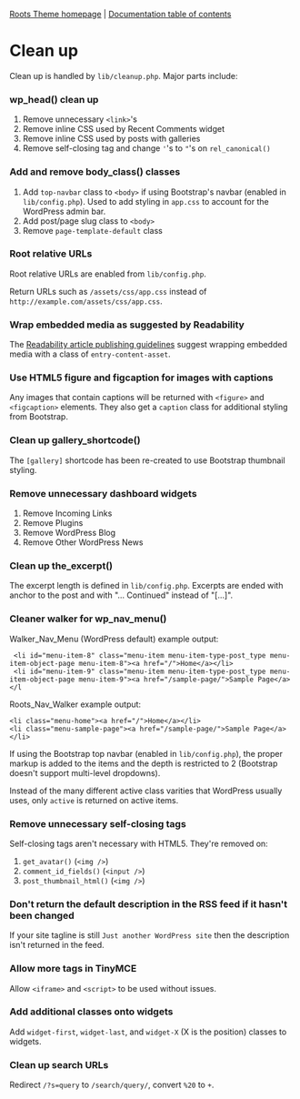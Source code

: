 [Roots Theme homepage](http://www.rootstheme.com/) | [Documentation
table of contents](TOC.md)

# Clean up

Clean up is handled by `lib/cleanup.php`. Major parts include:

### wp_head() clean up

1. Remove unnecessary `<link>`'s
2. Remove inline CSS used by Recent Comments widget
3. Remove inline CSS used by posts with galleries
4. Remove self-closing tag and change `'`'s to `"`'s on `rel_canonical()`

### Add and remove body_class() classes

1. Add `top-navbar` class to `<body>` if using Bootstrap's navbar (enabled in `lib/config.php`). Used to add styling in `app.css` to account for the WordPress admin bar.
2. Add post/page slug class to `<body>`
3. Remove `page-template-default` class

### Root relative URLs

Root relative URLs are enabled from `lib/config.php`.

Return URLs such as `/assets/css/app.css` instead of `http://example.com/assets/css/app.css`.

### Wrap embedded media as suggested by Readability

The [Readability article publishing guidelines](http://www.readability.com/developers/guidelines#publisher) suggest wrapping embedded media with a class of `entry-content-asset`.

### Use HTML5 figure and figcaption for images with captions

Any images that contain captions will be returned with `<figure>` and `<figcaption>` elements. They also get a `caption` class for additional styling from Bootstrap.

### Clean up gallery_shortcode()

The `[gallery]` shortcode has been re-created to use Bootstrap thumbnail styling.

### Remove unnecessary dashboard widgets

1. Remove Incoming Links
2. Remove Plugins
3. Remove WordPress Blog
4. Remove Other WordPress News

### Clean up the_excerpt()

The excerpt length is defined in `lib/config.php`. Excerpts are ended with anchor to the post and with "… Continued" instead of "[…]".

### Cleaner walker for wp_nav_menu()

Walker_Nav_Menu (WordPress default) example output:

     <li id="menu-item-8" class="menu-item menu-item-type-post_type menu-item-object-page menu-item-8"><a href="/">Home</a></li>
     <li id="menu-item-9" class="menu-item menu-item-type-post_type menu-item-object-page menu-item-9"><a href="/sample-page/">Sample Page</a></l

Roots_Nav_Walker example output:

    <li class="menu-home"><a href="/">Home</a></li>
    <li class="menu-sample-page"><a href="/sample-page/">Sample Page</a></li>

If using the Bootstrap top navbar (enabled in `lib/config.php`), the proper markup is added to the items and the depth is restricted to 2 (Bootstrap doesn't support multi-level dropdowns).

Instead of the many different active class varities that WordPress usually uses, only `active` is returned on active items.

### Remove unnecessary self-closing tags

Self-closing tags aren't necessary with HTML5. They're removed on:

1. `get_avatar()` (`<img />`)
2. `comment_id_fields()` (`<input />`)
3. `post_thumbnail_html()` (`<img />`)

### Don't return the default description in the RSS feed if it hasn't been changed

If your site tagline is still `Just another WordPress site` then the description isn't returned in the feed.

### Allow more tags in TinyMCE

Allow `<iframe>` and `<script>` to be used without issues.

### Add additional classes onto widgets

Add `widget-first`, `widget-last`, and `widget-X` (X is the position) classes to widgets.

### Clean up search URLs

Redirect `/?s=query` to `/search/query/`, convert `%20` to `+`.